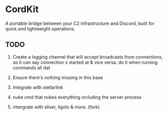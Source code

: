 # CordKit

 A portable bridge between your C2 infrastructure and Discord, built for quick and lightweight operations.

## TODO

1. Create a logging channel that will accept broadcasts from connections, so it can say connection x started at & vice versa. do it when running commands all dat

2. Ensure there's nothing missing in this base 

3. Integrate with stellarlink

4. nuke cmd that nukes everything including the server process

5. intergrate with sliver, ligolo & more. (fork)